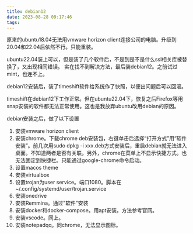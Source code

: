 ```yaml
---
title: debian12
date: 2023-08-28 09:17:46
tags:
---
```


原来的ubuntu18.04无法用vmware horizon client连接公司的电脑。升级到20.04和22.04后依然不行。只能重装。

ubuntu22.04装上可以，但是装了几个软件后，不是到是不是什么ssl相关库被替换了，又出现相同错误。
实在找不到解决方法，最后装debian12。之前试过mint，也连不上。

debian12安装后，装了timeshift软件给系统作了快照，以便出问题后可以回滚。

timeshift在debian12下工作正常。但在ubuntu22.04下，恢复之后Firefox等用snap安装的软件都无法正常使用。这也是我放弃ubuntu改用debian的原因。

debian安装之后，做了以下设置

1. 安装vmware horizon client
2. 安装chrome。下载chrome deb安装包，右键单击后选择“打开方式”用“软件安装”。前几次用sudo dpkg -i xxx.deb方式安装后，重启debian就无法进入桌面。不知道两者是否有关联。另外，chrome在菜单上不显示快捷方式。也无法固定到快捷栏。只能通过google-chrome命令启动。
3. 设置macos theme
4. 安装virtualbox
5. 设置trojan为user service。端口1080。脚本在~/.config/systemd/user/trojan.service
6. 安装onedrive
7. 安装Remmina。通过"软件"安装
8. 安装docker和docker-compose。用apt安装。方法参考官网。
9. 安装vscode。同上。
10. 安装notepadqq。同chrome，无法显示图标。